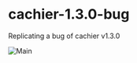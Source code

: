 # cachier-1.3.0-bug
Replicating a bug of cachier v1.3.0

![Main](https://github.com/flowbrew/cachier-1.3.0-bug/workflows/Main/badge.svg)
